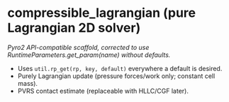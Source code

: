 # compressible_lagrangian (pure Lagrangian 2D solver)
*Pyro2 API-compatible scaffold, corrected to use RuntimeParameters.get_param(name) without defaults.*

- Uses `util.rp_get(rp, key, default)` everywhere a default is desired.
- Purely Lagrangian update (pressure forces/work only; constant cell mass).
- PVRS contact estimate (replaceable with HLLC/CGF later).
